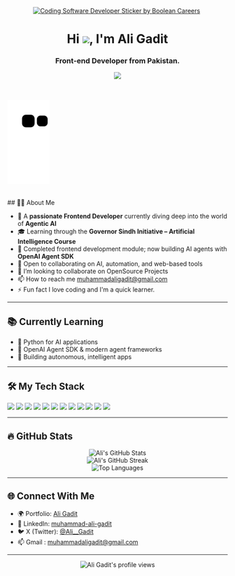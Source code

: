 
<p align="center">
<a href ="https://github.com/aliaftabsheikh"><img src="https://media2.giphy.com/media/cUAGuLiEcTBwRfkAQq/giphy.gif?cid=ecf05e474bjrlcjt6yc7w0t20djokbtl9i4e9iqkie9anv8i&amp;rid=giphy.gif&amp;ct=s" alt="Coding Software Developer Sticker by Boolean Careers" style="width: 350px; height: 250px; left: 0px; top: 0px;"></a>&nbsp
</p>


 <h1 align="center">Hi <img src="https://raw.githubusercontent.com/MartinHeinz/MartinHeinz/master/wave.gif" height="30px">, I'm Ali Gadit</h1>
 <h3 align="center">Front-end Developer from Pakistan.</h3>
 <p align="center">
<a href="https://github.com/aliaftabsheikh"><img src="https://readme-typing-svg.herokuapp.com/?lines=MERN%20Stack%20Developer;Web-Developer%20;and;%20Mobile%20App%20developer;Self-taught-Programmer;Node%20Js%20Developer;2%20years%20of%20coding%20experience;Always%20learning%20new%20things&font=Fira%20Code&center=true&width=440&height=45&color=0844a3&vCenter=true&size=22"></a>
</p>
 
 <br/>
 
   ![Snake animation](https://github.com/rafaballerini/rafaballerini/blob/output/github-contribution-grid-snake.svg)


<br/>
## 🧑‍💻 About Me

- 🚀 A **passionate Frontend Developer** currently diving deep into the world of **Agentic AI**  
- 🎓 Learning through the **Governor Sindh Initiative – Artificial Intelligence Course**
- 🧠 Completed frontend development module; now building AI agents with **OpenAI Agent SDK**
- 🤝 Open to collaborating on AI, automation, and web-based tools
- 👯 I’m looking to collaborate on OpenSource Projects
- 📫 How to reach me muhammadaligadit@gmail.com
- ⚡ Fun fact I love coding and I'm a quick learner.

---

## 📚 Currently Learning

- 🔹 Python for AI applications  
- 🔹 OpenAI Agent SDK & modern agent frameworks  
- 🔹 Building autonomous, intelligent apps  

---

## 🛠️ My Tech Stack

<p align="left">
  <img src="https://img.shields.io/badge/Next.js-000?logo=next.js&logoColor=white" />
  <img src="https://img.shields.io/badge/TypeScript-3178C6?logo=typescript&logoColor=white" />
  <img src="https://img.shields.io/badge/JavaScript-F7DF1E?logo=javascript&logoColor=black" />
  <img src="https://img.shields.io/badge/Tailwind_CSS-38B2AC?logo=tailwind-css&logoColor=white" />
  <img src="https://img.shields.io/badge/CSS-1572B6?logo=css3&logoColor=white" />
  <img src="https://img.shields.io/badge/HTML-E34F26?logo=html5&logoColor=white" />
  <img src="https://img.shields.io/badge/Sanity-EF4444?logo=sanity&logoColor=white" />
  <img src="https://img.shields.io/badge/Python-3776AB?logo=python&logoColor=white" />
  <img src="https://img.shields.io/badge/Git-F05032?logo=git&logoColor=white" />
  <img src="https://img.shields.io/badge/GitHub-181717?logo=github&logoColor=white" />
  <img src="https://img.shields.io/badge/Vercel-000000?logo=vercel&logoColor=white" />
  <img src="https://img.shields.io/badge/Netlify-00C7B7?logo=netlify&logoColor=white" />
</p>

---

## 🔥 GitHub Stats

<p align="center">
  <img src="https://github-readme-stats.vercel.app/api?username=aligadit1&show_icons=true&theme=radical" alt="Ali's GitHub Stats" />
  <br />
  <img src="https://streak-stats.demolab.com/?user=aligadit1&theme=radical" alt="Ali's GitHub Streak" />
  <br />
  <img src="https://github-readme-stats.vercel.app/api/top-langs/?username=aligadit1&layout=compact&theme=radical" alt="Top Languages" />
</p>

---

## 🌐 Connect With Me

- 🌍 Portfolio: [Ali Gadit](https://my-portfolio-two-nu-51.vercel.app)
- 💼 LinkedIn: [muhammad-ali-gadit](https://www.linkedin.com/in/muhammad-ali-gadit-07932b2b9/)
- 🐦 X (Twitter): [@Ali__Gadit](https://x.com/Ali__Gadit)
- 📫 Gmail : muhammadaligadit@gmail.com
---

<p align="center">
  <img src="https://komarev.com/ghpvc/?username=aligadit1&label=Profile%20views&color=0e75b6&style=flat" alt="Ali Gadit's profile views" />
</p>
